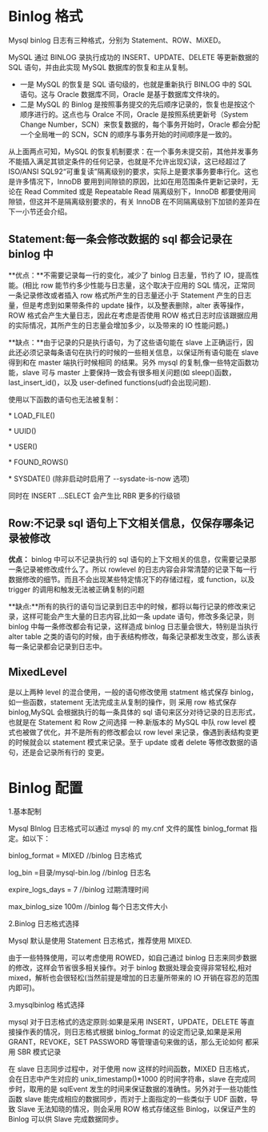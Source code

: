 # Binlog 格式

Mysql binlog 日志有三种格式，分别为 Statement、ROW、MiXED。

MySQL 通过 BINLOG 录执行成功的 INSERT、UPDATE、DELETE 等更新数据的 SQL 语句，并由此实现 MySQL 数据库的恢复和主从复制。

- 一是 MySQL 的恢复是 SQL 语句级的，也就是重新执行 BINLOG 中的 SQL 语句。这与 Oracle 数据库不同，Oracle 是基于数据库文件块的。
- 二是 MySQL 的 Binlog 是按照事务提交的先后顺序记录的，恢复也是按这个顺序进行的。这点也与 Oralce 不同，Oracle 是按照系统更新号（System Change Number，SCN）来恢复数据的，每个事务开始时，Oracle 都会分配一个全局唯一的 SCN，SCN 的顺序与事务开始的时间顺序是一致的。

从上面两点可知，MySQL 的恢复机制要求：在一个事务未提交前，其他并发事务不能插入满足其锁定条件的任何记录，也就是不允许出现幻读，这已经超过了 ISO/ANSI SQL92“可重复读”隔离级别的要求，实际上是要求事务要串行化。这也是许多情况下，InnoDB 要用到间隙锁的原因，比如在用范围条件更新记录时，无论在 Read Commited 或是 Repeatable Read 隔离级别下，InnoDB 都要使用间隙锁，但这并不是隔离级别要求的，有关 InnoDB 在不同隔离级别下加锁的差异在下一小节还会介绍。

## Statement:每一条会修改数据的 sql 都会记录在 binlog 中

**优点：**不需要记录每一行的变化，减少了 binlog 日志量，节约了 IO，提高性能。(相比 row 能节约多少性能与日志量，这个取决于应用的 SQL 情况，正常同一条记录修改或者插入 row 格式所产生的日志量还小于 Statement 产生的日志量，但是考虑到如果带条件的 update 操作，以及整表删除，alter 表等操作，ROW 格式会产生大量日志，因此在考虑是否使用 ROW 格式日志时应该跟据应用的实际情况，其所产生的日志量会增加多少，以及带来的 IO 性能问题。)

**缺点：**由于记录的只是执行语句，为了这些语句能在 slave 上正确运行，因此还必须记录每条语句在执行的时候的一些相关信息，以保证所有语句能在 slave 得到和在 master 端执行时候相同 的结果。另外 mysql 的复制,像一些特定函数功能，slave 可与 master 上要保持一致会有很多相关问题(如 sleep()函数， last_insert_id()，以及 user-defined functions(udf)会出现问题).

使用以下函数的语句也无法被复制：

\* LOAD_FILE()

\* UUID()

\* USER()

\* FOUND_ROWS()

\* SYSDATE() (除非启动时启用了 --sysdate-is-now 选项)

同时在 INSERT ...SELECT 会产生比 RBR 更多的行级锁

## Row:不记录 sql 语句上下文相关信息，仅保存哪条记录被修改

**优点：** binlog 中可以不记录执行的 sql 语句的上下文相关的信息，仅需要记录那一条记录被修改成什么了。所以 rowlevel 的日志内容会非常清楚的记录下每一行数据修改的细节。而且不会出现某些特定情况下的存储过程，或 function，以及 trigger 的调用和触发无法被正确复制的问题

**缺点:**所有的执行的语句当记录到日志中的时候，都将以每行记录的修改来记录，这样可能会产生大量的日志内容,比如一条 update 语句，修改多条记录，则 binlog 中每一条修改都会有记录，这样造成 binlog 日志量会很大，特别是当执行 alter table 之类的语句的时候，由于表结构修改，每条记录都发生改变，那么该表每一条记录都会记录到日志中。

## MixedLevel

是以上两种 level 的混合使用，一般的语句修改使用 statment 格式保存 binlog，如一些函数，statement 无法完成主从复制的操作，则 采用 row 格式保存 binlog,MySQL 会根据执行的每一条具体的 sql 语句来区分对待记录的日志形式，也就是在 Statement 和 Row 之间选择 一种.新版本的 MySQL 中队 row level 模式也被做了优化，并不是所有的修改都会以 row level 来记录，像遇到表结构变更的时候就会以 statement 模式来记录。至于 update 或者 delete 等修改数据的语句，还是会记录所有行的 变更。

# Binlog 配置

1.基本配制

Mysql BInlog 日志格式可以通过 mysql 的 my.cnf 文件的属性 binlog_format 指定。如以下：

binlog_format = MIXED //binlog 日志格式

log_bin =目录/mysql-bin.log //binlog 日志名

expire_logs_days = 7 //binlog 过期清理时间

max_binlog_size 100m //binlog 每个日志文件大小

2.Binlog 日志格式选择

Mysql 默认是使用 Statement 日志格式，推荐使用 MIXED.

由于一些特殊使用，可以考虑使用 ROWED，如自己通过 binlog 日志来同步数据的修改，这样会节省很多相关操作。对于 binlog 数据处理会变得非常轻松,相对 mixed，解析也会很轻松(当然前提是增加的日志量所带来的 IO 开销在容忍的范围内即可)。

3.mysqlbinlog 格式选择

mysql 对于日志格式的选定原则:如果是采用 INSERT，UPDATE，DELETE 等直接操作表的情况，则日志格式根据 binlog_format 的设定而记录,如果是采用 GRANT，REVOKE，SET PASSWORD 等管理语句来做的话，那么无论如何 都采用 SBR 模式记录

在 slave 日志同步过程中，对于使用 now 这样的时间函数，MIXED 日志格式，会在日志中产生对应的 unix_timestamp()\*1000 的时间字符串，slave 在完成同步时，取用的是 sqlEvent 发生的时间来保证数据的准确性。另外对于一些功能性函数 slave 能完成相应的数据同步，而对于上面指定的一些类似于 UDF 函数，导致 Slave 无法知晓的情况，则会采用 ROW 格式存储这些 Binlog，以保证产生的 Binlog 可以供 Slave 完成数据同步。
